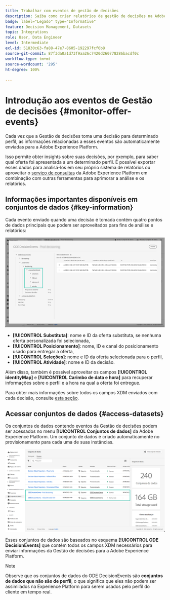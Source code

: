 ```yaml
---
title: Trabalhar com eventos de gestão de decisões
description: Saiba como criar relatórios de gestão de decisões na Adobe Experience Platform.
badge: label="Legado" type="Informative"
feature: Decision Management, Datasets
topic: Integrations
role: User, Data Engineer
level: Intermediate
exl-id: 51830c63-fa88-47e7-8605-192297fcf6b8
source-git-commit: 87f3da0a1d73f9aa26c7420d260778286bacdf0c
workflow-type: tm+mt
source-wordcount: '295'
ht-degree: 100%

---
```


# Introdução aos eventos de Gestão de decisões {#monitor-offer-events}

Cada vez que a Gestão de decisões toma uma decisão para determinado perfil, as informações relacionadas a esses eventos são automaticamente enviadas para a Adobe Experience Platform.

Isso permite obter insights sobre suas decisões, por exemplo, para saber qual oferta foi apresentada a um determinado perfil. É possível exportar esses dados para analisá-los em seu próprio sistema de relatórios ou aproveitar o [serviço de consultas](https://experienceleague.adobe.com/docs/experience-platform/query/home.html?lang=pt-BR) da Adobe Experience Platform em combinação com outras ferramentas para aprimorar a análise e os relatórios.

## Informações importantes disponíveis em conjuntos de dados {#key-information}

Cada evento enviado quando uma decisão é tomada contém quatro pontos de dados principais que podem ser aproveitados para fins de análise e relatórios:

![](../assets/events-dataset-preview.png)

* **[!UICONTROL Substituta]**: nome e ID da oferta substituta, se nenhuma oferta personalizada foi selecionada,
* **[!UICONTROL Posicionamento]**: nome, ID e canal do posicionamento usado para entregar a oferta,
* **[!UICONTROL Seleções]**: nome e ID da oferta selecionada para o perfil,
* **[!UICONTROL Atividade]**: nome e ID da decisão.

Além disso, também é possível aproveitar os campos **[!UICONTROL identityMap]** e **[!UICONTROL Carimbo de data e hora]** para recuperar informações sobre o perfil e a hora na qual a oferta foi entregue.

Para obter mais informações sobre todos os campos XDM enviados com cada decisão, consulte [esta seção](xdm-fields.md).

## Acessar conjuntos de dados {#access-datasets}

Os conjuntos de dados contendo eventos da Gestão de decisões podem ser acessados no menu **[!UICONTROL Conjuntos de dados]** da Adobe Experience Platform. Um conjunto de dados é criado automaticamente no provisionamento para cada uma de suas instâncias.

![](../assets/events-datasets-list.png)

Esses conjuntos de dados são baseados no esquema **[!UICONTROL ODE DecisionEvents]** que contém todos os campos XDM necessários para enviar informações da Gestão de decisões para a Adobe Experience Platform.

>[!NOTE]
>
>Observe que os conjuntos de dados do ODE DecisionEvents são **conjuntos de dados que não são de perfil**, o que significa que eles não podem ser assimilados na Experience Platform para serem usados pelo perfil do cliente em tempo real.
